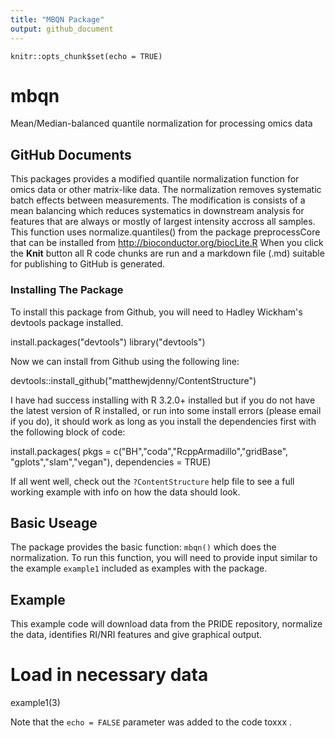 ```yaml
---
title: "MBQN Package"
output: github_document
---
```


```{r setup, include=FALSE}
knitr::opts_chunk$set(echo = TRUE)
```
# mbqn
Mean/Median-balanced quantile normalization for processing omics data

## GitHub Documents

This packages provides a modified quantile normalization function for omics data or other matrix-like data. The normalization removes systematic batch effects between measurements. The modification is consists of a mean balancing which reduces systematics in downstream analysis for features that are always or mostly of largest intensity accross all samples. This function uses normalize.quantiles() from the package preprocessCore that can be installed from http://bioconductor.org/biocLite.R
When you click the **Knit** button all R code chunks are run and a markdown file (.md) suitable for publishing to GitHub is generated.

### Installing The Package

To install this package from Github, you will need to Hadley Wickham's devtools package installed.

install.packages("devtools")
library("devtools")

Now we can install from Github using the following line:

devtools::install_github("matthewjdenny/ContentStructure")

I have  had success installing with R 3.2.0+ installed but if you do not have the latest version of R installed, or run into some install errors (please email if you do), it should work as long as you install the dependencies first with the following block of code:

install.packages( pkgs = c("BH","coda","RcppArmadillo","gridBase",
"gplots","slam","vegan"), dependencies = TRUE)

If all went well, check out the `?ContentStructure` help file to see a full working example with info on how the data should look.

## Basic Useage

The package provides the basic function: `mbqn()` which does the normalization. To run this function, you will need to provide input similar to the example `example1` included as examples with the package.

## Example

This example code will download data from the PRIDE repository, normalize the data, identifies RI/NRI features and give graphical output. 

# Load in necessary data
example1(3)

Note that the `echo = FALSE` parameter was added to the code toxxx .
